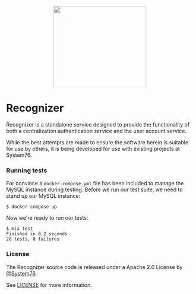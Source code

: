 <p align="center">
  <img width="250" height="219" src="https://user-images.githubusercontent.com/73386/71603660-25697100-2b1b-11ea-8b04-dad3b0b7bae5.png">
</p>

# Recognizer

Recognizer is a standalone service designed to provide the functionality of both a centralization authentication service and the user account service.

While the best attempts are made to ensure the software herein is suitable for use by others, it is being developed for use with existing projects at System76.

### Running tests

For convince a `docker-compose.yml` file has been included to manage the MySQL instance during testing. Before we run our test suite, we need to stand up our MySQL instance:

```shell
$ docker-compose up
```

Now we're ready to run our tests:

```shell
$ mix test
Finished in 0.2 seconds
28 tests, 0 failures
```

### License

The Recognizer source code is released under a Apache 2.0 License by [@System76](https://github.com/system76).

See [LICENSE](https://github.com/doomspork/recognizer/blob/master/LICENSE) for more information.
